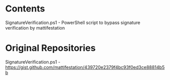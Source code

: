 # Contents

SignatureVerification.ps1 - PowerShell script to bypass signature verification by mattifestation 

# Original Repositories 

SignatureVerification.ps1 - https://gist.github.com/mattifestation/439720e2379f4bc93f0ed3ce88814b5b
